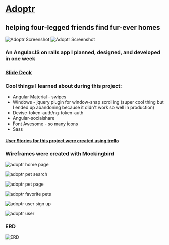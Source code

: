 # [Adoptr](https://adoptr.herokuapp.com/#!/)
## helping four-legged friends find fur-ever homes

![Adoptr Screenshot](http://i.imgur.com/cjwFpFfl.png "Adoptr Screenshot")
![Adoptr Screenshot](http://i.imgur.com/irMVZEol.png "Adoptr Screenshot")

### An AngularJS on rails app I planned, designed, and developed in one week

### [Slide Deck](https://docs.google.com/presentation/d/1pywxidyFddnH0eRfaJPRvuVNkG4yPA44ap8i1dSi5Gw/edit?usp=sharing)

### Cool things I learned about during this project:
- Angular Material - swipes
- Windows - jquery plugin for window-snap scrolling (super cool thing but I ended up abandoning because it didn't work so well in production)
- Devise-token-auth/ng-token-auth
- Angular-socialshare
- Font Awesome - so many icons
- Sass

#### [User Stories for this project were created using trello](https://trello.com/b/1vpRsyma/adoptr)

### Wireframes were created with Mockingbird
![adoptr home page](http://i.imgur.com/p8R3ngK.png "adoptr home page")

![adoptr pet search](http://i.imgur.com/vqUkVSI.png "adoptr pet search")

![adoptr pet page](http://i.imgur.com/rkXurZS.png "adoptr pet page")

![adoptr favorite pets](http://i.imgur.com/V4SNJ1m.png "adoptr favorite pets")

![adoptr user sign up](http://i.imgur.com/67oPjtp.png "adoptr user sign up")

![adoptr user](http://i.imgur.com/qXZXjXO.png "adoptr user")

### ERD
![ERD](http://i.imgur.com/kLfRvBW.jpg?2 "ERD")
